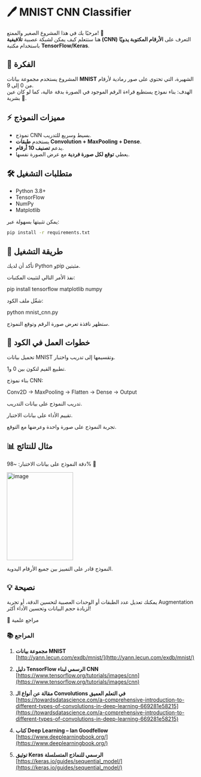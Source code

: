 # 🖊️ MNIST CNN Classifier

مرحبًا بك في هذا المشروع الصغير والممتع! 🎉  
هنا ستتعلم كيف يمكن لشبكة عصبية **تلافيفية (CNN)** التعرف على **الأرقام المكتوبة يدويًا** باستخدام مكتبة **TensorFlow/Keras**.  



## 📌 الفكرة
المشروع يستخدم مجموعة بيانات **MNIST** الشهيرة، التي تحتوي على صور رمادية لأرقام من 0 إلى 9.  
الهدف: بناء نموذج يستطيع قراءة الرقم الموجود في الصورة بدقة عالية، كما لو كان عين بشرية 👀.



## ⚡️ مميزات النموذج
- نموذج CNN بسيط وسريع للتدريب.
- يستخدم **طبقات Convolution + MaxPooling + Dense**.
- يدعم **تصنيف 10 أرقام**.
- يعطي **توقع لكل صورة فردية** مع عرض الصورة نفسها.



## 🛠️ متطلبات التشغيل
- Python 3.8+
- TensorFlow
- NumPy
- Matplotlib

يمكن تثبيتها بسهولة عبر:
```bash
pip install -r requirements.txt
```

## 🚀 طريقة التشغيل

تأكد أن لديك Python وpip مثبتين.

نفذ الأمر التالي لتثبيت المكتبات:

pip install tensorflow matplotlib numpy


شغّل ملف الكود:

python mnist_cnn.py


ستظهر نافذة تعرض صورة الرقم وتوقع النموذج.

## 🎯 خطوات العمل في الكود

تحميل بيانات MNIST وتقسيمها إلى تدريب واختبار.

تطبيع القيم لتكون بين 0 و1.

بناء نموذج CNN:

Conv2D → MaxPooling → Flatten → Dense → Output

تدريب النموذج على بيانات التدريب.

تقييم الأداء على بيانات الاختبار.

تجربة النموذج على صورة واحدة وعرضها مع التوقع.

## 📊 مثال للنتائج

دقة النموذج على بيانات الاختبار: ~98% 🎉

<img width="177" height="235" alt="image" src="https://github.com/user-attachments/assets/3eea953a-8354-4e90-8308-ba595d12dba3" />


النموذج قادر على التمييز بين جميع الأرقام اليدوية.

## 💡 نصيحة

يمكنك تعديل عدد الطبقات أو الوحدات العصبية لتحسين الدقة، أو تجربة Augmentation لزيادة حجم البيانات وتحسين الأداء أكثر!

🧠 مراجع علمية

### 📚 المراجع

1. **مجموعة بيانات MNIST**  
[http://yann.lecun.com/exdb/mnist/](http://yann.lecun.com/exdb/mnist/)

2. **دليل TensorFlow الرسمي لبناء CNN**  
[https://www.tensorflow.org/tutorials/images/cnn](https://www.tensorflow.org/tutorials/images/cnn)

3. **مقالة عن أنواع الـ Convolutions في التعلم العميق**  
[https://towardsdatascience.com/a-comprehensive-introduction-to-different-types-of-convolutions-in-deep-learning-669281e58215](https://towardsdatascience.com/a-comprehensive-introduction-to-different-types-of-convolutions-in-deep-learning-669281e58215)

4. **كتاب Deep Learning – Ian Goodfellow**  
[https://www.deeplearningbook.org/](https://www.deeplearningbook.org/)

5. **توثيق Keras الرسمي للنماذج المتسلسلة**  
[https://keras.io/guides/sequential_model/](https://keras.io/guides/sequential_model/)


